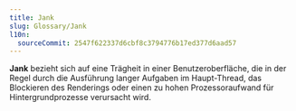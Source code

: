 ```yaml
---
title: Jank
slug: Glossary/Jank
l10n:
  sourceCommit: 2547f622337d6cbf8c3794776b17ed377d6aad57
---
```


**Jank** bezieht sich auf eine Trägheit in einer Benutzeroberfläche, die in der Regel durch die Ausführung langer Aufgaben im Haupt-Thread, das Blockieren des Renderings oder einen zu hohen Prozessoraufwand für Hintergrundprozesse verursacht wird.
